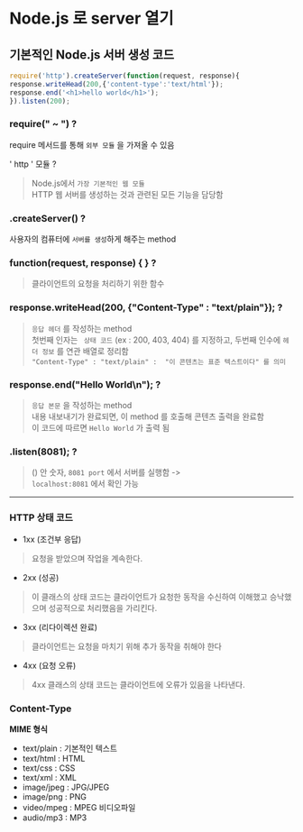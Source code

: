 # Node.js 로 server 열기

## 기본적인 Node.js 서버 생성 코드
``` js
require('http').createServer(function(request, response){
response.writeHead(200,{'content-type':'text/html'});
response.end('<h1>hello world</h1>');
}).listen(200);
```

### require(" ~ ") ?
require 메서드를 통해 ``` 외부 모듈 ``` 을 가져올 수 있음       
>
' http ' 모듈 ?
> Node.js에서 ``` 가장 기본적인 웹 모듈 ``` <br>
HTTP 웹 서버를 생성하는 것과 관련된 모든 기능을 담당함 <br>

### .createServer() ?
사용자의 컴퓨터에 ``` 서버를 생성 ```하게 해주는 method  <br>  

### function(request, response) { } ?
> 클라이언트의 요청을 처리하기 위한 함수<br>

### response.writeHead(200, {"Content-Type" : "text/plain"}); ?
>  ``` 응답 헤더 ``` 를 작성하는 method <br>
첫번째 인자는 ``` 상태 코드``` (ex : 200, 403, 404) 를 지정하고,  두번째 인수에 ``` 헤더 정보 ``` 를 연관 배열로 정리함 <br>
``` "Content-Type" : "text/plain" :  "이 콘텐츠는 표준 텍스트이다" 를 의미 ``` <br>

###  response.end("Hello World\n"); ?
> ``` 응답 본문 ``` 을 작성하는 method <br>
내용 내보내기가 완료되면, 이 method 를 호출해 콘텐츠 출력을 완료함 <br>
이 코드에 따르면 ``` Hello World ``` 가 출력 됨

### .listen(8081); ?
> () 안 숫자, ``` 8081 port ``` 에서 서버를 실행함 -> <br>
 ``` localhost:8081 ``` 에서 확인 가능 <br>

---

### HTTP 상태 코드
* 1xx (조건부 응답)
> 요청을 받았으며 작업을 계속한다.

* 2xx (성공)
> 이 클래스의 상태 코드는 클라이언트가 요청한 동작을 수신하여 이해했고 승낙했으며 성공적으로 처리했음을 가리킨다.

* 3xx (리다이렉션 완료)
> 클라이언트는 요청을 마치기 위해 추가 동작을 취해야 한다

* 4xx (요청 오류)
> 4xx 클래스의 상태 코드는 클라이언트에 오류가 있음을 나타낸다.

### Content-Type
**MIME 형식**
* text/plain : 기본적인 텍스트 
* text/html : HTML 
* text/css : CSS 
* text/xml : XML 
* image/jpeg : JPG/JPEG 
* image/png : PNG 
* video/mpeg : MPEG 비디오파일 
* audio/mp3 : MP3 
